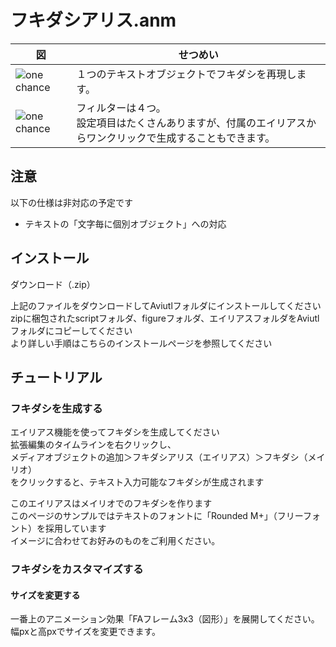 # フキダシアリス.anm

| 図 | せつめい |
----|----
| <img src="https://tiribro.github.io/FukidashiALICE.anm/img/one_chance.jpg" title="one chance"> | １つのテキストオブジェクトでフキダシを再現します。 |
| <img src="https://tiribro.github.io/FukidashiALICE.anm/img/prop_000.png" title="one chance"> | フィルターは４つ。<br>設定項目はたくさんありますが、付属のエイリアスからワンクリックで生成することもできます。 |

## 注意

以下の仕様は非対応の予定です
- テキストの「文字毎に個別オブジェクト」への対応

## インストール

ダウンロード（.zip）

上記のファイルをダウンロードしてAviutlフォルダにインストールしてください  
zipに梱包されたscriptフォルダ、figureフォルダ、エイリアスフォルダをAviutlフォルダにコピーしてください  
より詳しい手順はこちらのインストールページを参照してください

## チュートリアル

### フキダシを生成する

エイリアス機能を使ってフキダシを生成してください  
拡張編集のタイムラインを右クリックし、  
メディアオブジェクトの追加＞フキダシアリス（エイリアス）＞フキダシ（メイリオ）  
をクリックすると、テキスト入力可能なフキダシが生成されます

このエイリアスはメイリオでのフキダシを作ります  
このページのサンプルではテキストのフォントに「Rounded M+」（フリーフォント）を採用しています  
イメージに合わせてお好みのものをご利用ください。  

### フキダシをカスタマイズする

#### サイズを変更する

一番上のアニメーション効果「FAフレーム3x3（図形）」を展開してください。  
幅pxと高pxでサイズを変更できます。

